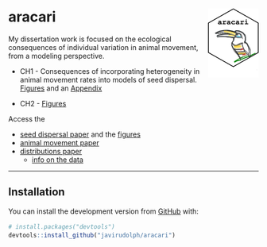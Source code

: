
<!-- README.md is generated from README.Rmd. Please edit that file -->

# aracari <img src="images/aracari.png" align="right" height="139" />

<!-- badges: start -->

<!-- badges: end -->

My dissertation work is focused on the ecological consequences of individual variation in animal movement, from a modeling perspective. 

- CH1 - Consequences of incorporating heterogeneity in animal movement rates into models of seed dispersal. [Figures](https://javirudolph.github.io/aracari/Ch1_movement_rates/Ch1_Figures.html) and an [Appendix](https://javirudolph.github.io/aracari/Ch1_movement_rates/Ch1_Appendix_A.html)

- CH2 - [Figures](https://javirudolph.github.io/aracari/Ch2_distributions/Ch2_Figures.html)

Access the

  - [seed dispersal
    paper](https://javirudolph.github.io/aracari/paper/paper.html) and
    the
    [figures](https://javirudolph.github.io/aracari/paper/figures_tables.html)
  - [animal movement
    paper](https://javirudolph.github.io/aracari/movement_paper/rudolph_ch2.html)  
  - [distributions
    paper](https://javirudolph.github.io/aracari/distributions_paper/rudolph_distributions.html)
      - [info on the
        data](https://javirudolph.github.io/aracari/distributions_paper/format_raw_dat.html)

-----

## Installation

You can install the development version from
[GitHub](https://github.com/) with:

``` r
# install.packages("devtools")
devtools::install_github("javirudolph/aracari")
```

